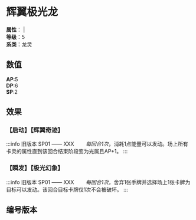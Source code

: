 <script setup>
let list = [
    { number: "SP01-001", url: "/packs/SP01" }
]
</script>

# 辉翼极光龙

**属性**：<CardAttribute text="光" /> | <CardAttribute text="风" /><br>
**等级**：5<br>
**系类**：龙灵

## 数值

**AP**:5<br>
**DP**:6<br>
**SP**:2

## 效果

### 【启动】【辉翼奇迹】

:::info 旧版本 SP01 —— XXX
&emsp;&emsp;*每回合1次*，消耗1点能量可以发动。场上所有卡灵的属性直到该回合结束阶段变为光属且AP+1。
:::

### 【瞬发】【极光幻象】

:::info 旧版本 SP01 —— XXX
&emsp;&emsp;*每回合1次*，舍弃1张手牌并选择场上1张卡牌为目标可以发动。该回合目标卡牌仅1次不会被破坏。
:::

## 编号版本

<CardNumberBox :list="list"/>
